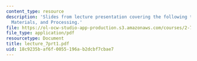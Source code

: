 ```yaml
---
content_type: resource
description: 'Slides from lecture presentation covering the following topics: Piezoelectricity,
  Materials, and Processing.'
file: https://ol-ocw-studio-app-production.s3.amazonaws.com/courses/2-76-multi-scale-system-design-fall-2004/18c9235baf6f0055196ab2dcbf7cbae7_lecture_7prt1.pdf
file_type: application/pdf
resourcetype: Document
title: lecture_7prt1.pdf
uid: 18c9235b-af6f-0055-196a-b2dcbf7cbae7
---
```

